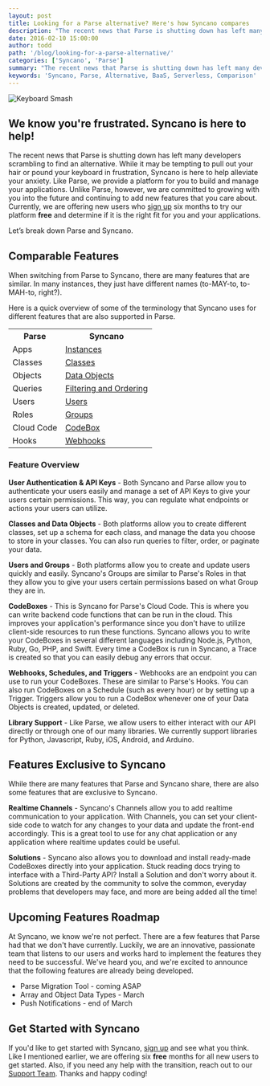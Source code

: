 ```yaml
---
layout: post
title: Looking for a Parse alternative? Here's how Syncano compares
description: "The recent news that Parse is shutting down has left many developers scrambling to find an alternative. While it may be tempting to pull out your hair or pound your keyboard in frustration, Syncano is here to help alleviate your anxiety."
date: 2016-02-10 15:00:00
author: todd
path: '/blog/looking-for-a-parse-alternative/'
categories: ['Syncano', 'Parse']
summary: "The recent news that Parse is shutting down has left many developers scrambling to find an alternative. While it may be tempting to pull out your hair or pound your keyboard in frustration, Syncano is here to help alleviate your anxiety."
keywords: 'Syncano, Parse, Alternative, BaaS, Serverless, Comparison'
---
```


![Keyboard Smash](http://stream1.gifsoup.com/view3/1402562/keyboard-smash-o.gif)

## We know you're frustrated. Syncano is here to help!

The recent news that Parse is shutting down has left many developers scrambling to find an alternative. While it may be tempting to pull out your hair or pound your keyboard in frustration, Syncano is here to help alleviate your anxiety. Like Parse, we provide a platform for you to build and manage your applications. Unlike Parse, however, we are committed to growing with you into the future and continuing to add new features that you care about. Currently, we are offering new users who [sign up](https://dashboard.syncano.io/#/signup) six months to try our platform **free** and determine if it is the right fit for you and your applications. 

Let’s break down Parse and Syncano.

## Comparable Features 
When switching from Parse to Syncano, there are many features that are similar. In many instances, they just have different names (to-MAY-to, to-MAH-to, right?).

Here is a quick overview of some of the terminology that Syncano uses for different features that are also supported in Parse.

<table>
<tr><th>Parse</th><th>Syncano</th></tr>
<tr><td>Apps</td><td><a href="http://docs.syncano.io/docs/getting-started-with-syncano">Instances</a></td></tr>
<tr><td>Classes</td><td><a href="http://docs.syncano.io/docs/classes">Classes</a></td></tr>
<tr><td>Objects</td><td><a href="http://docs.syncano.io/docs/data-objects">Data Objects</a></td></tr>
<tr><td>Queries</td><td><a href="http://docs.syncano.io/docs/data-objects-filtering">Filtering and Ordering</a></td></tr>
<tr><td>Users</td><td><a href="http://docs.syncano.io/docs/user-management">Users</a></td></tr>
<tr><td>Roles</td><td><a href="http://docs.syncano.io/docs/groups">Groups</a></td></tr>
<tr><td>Cloud Code</td><td><a href="http://docs.syncano.io/docs/codebox-overview">CodeBox</a></td></tr>
<tr><td>Hooks</td><td><a href="http://docs.syncano.io/docs/webhooks">Webhooks</a></td></tr>
</table>

### Feature Overview

**User Authentication & API Keys** - Both Syncano and Parse allow you to authenticate your users easily and manage a set of API Keys to give your users certain permissions. This way, you can regulate what endpoints or actions your users can utilize.

**Classes and Data Objects** - Both platforms allow you to create different classes, set up a schema for each class, and manage the data you choose to store in your classes. You can also run queries to filter, order, or paginate your data.

**Users and Groups** - Both platforms allow you to create and update users quickly and easily. Syncano's Groups are similar to Parse's Roles in that they allow you to give your users certain permissions based on what Group they are in.

**CodeBoxes** - This is Syncano for Parse's Cloud Code. This is where you can write backend code functions that can be run in the cloud. This improves your application's performance since you don't have to utilize client-side resources to run these functions. Syncano allows you to write your CodeBoxes in several different languages including Node.js, Python, Ruby, Go, PHP, and Swift. Every time a CodeBox is run in Syncano, a Trace is created so that you can easily debug any errors that occur.

**Webhooks, Schedules, and Triggers** - Webhooks are an endpoint you can use to run your CodeBoxes. These are similar to Parse's Hooks. You can also run CodeBoxes on a Schedule (such as every hour) or by setting up a Trigger. Triggers allow you to run a CodeBox whenever one of your Data Objects is created, updated, or deleted.

**Library Support** - Like Parse, we allow users to either interact with our API directly or through one of our many libraries. We currently support libraries for Python, Javascript, Ruby, iOS, Android, and Arduino.

## Features Exclusive to Syncano
While there are many features that Parse and Syncano share, there are also some features that are exclusive to Syncano.

**Realtime Channels** - Syncano's Channels allow you to add realtime communication to your application. With Channels, you can set your client-side code to watch for any changes to your data and update the front-end accordingly. This is a great tool to use for any chat application or any application where realtime updates could be useful.

**Solutions** - Syncano also allows you to download and install ready-made CodeBoxes directly into your application. Stuck reading docs trying to interface with a Third-Party API? Install a Solution and don't worry about it. Solutions are created by the community to solve the common, everyday problems that developers may face, and more are being added all the time!

## Upcoming Features Roadmap
At Syncano, we know we're not perfect. There are a few features that Parse had that we don't have currently. Luckily, we are an innovative, passionate team that listens to our users and works hard to implement the features they need to be successful. We've heard you, and we're excited to announce that the following features are already being developed.

* Parse Migration Tool - coming ASAP
* Array and Object Data Types - March
* Push Notifications - end of March


## Get Started with Syncano
If you'd like to get started with Syncano, [sign up](https://dashboard.syncano.io/#/signup) and see what you think. Like I mentioned earlier, we are offering six **free** months for all new users to get started. Also, if you need any help with the transition, reach out to our [Support Team](mailto:support@syncano.io). Thanks and happy coding!


